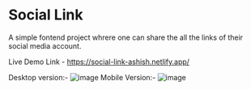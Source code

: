 # Social Link

A simple fontend project whrere one can share the all the links of their social media account.

Live Demo Link - https://social-link-ashish.netlify.app/

Desktop version:- ![image](https://github.com/ashishmohanty10/Social-Link/assets/149661785/e60ed8cd-3118-4f7a-9dff-73b2cf61993e)
Mobile Version:- ![image](https://github.com/ashishmohanty10/Social-Link/assets/149661785/0377e9f2-3bc2-4933-affa-826dfcf4b48e)



